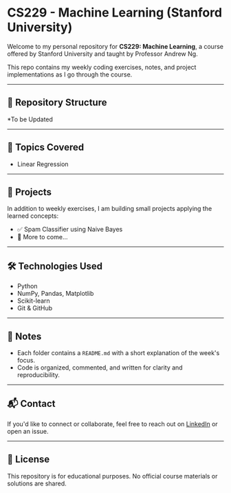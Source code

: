 # CS229 - Machine Learning (Stanford University)

Welcome to my personal repository for **CS229: Machine Learning**, a course offered by Stanford University and taught by Professor Andrew Ng.

This repo contains my weekly coding exercises, notes, and project implementations as I go through the course.

---

## 📂 Repository Structure

*To be Updated

---

## 🧠 Topics Covered

- Linear Regression


---

## 🚀 Projects

In addition to weekly exercises, I am building small projects applying the learned concepts:

- ✅ Spam Classifier using Naive Bayes
- 🔄 More to come...

---

## 🛠️ Technologies Used

- Python
- NumPy, Pandas, Matplotlib
- Scikit-learn
- Git & GitHub

---

## 📌 Notes

- Each folder contains a `README.md` with a short explanation of the week's focus.
- Code is organized, commented, and written for clarity and reproducibility.

---

## 📬 Contact

If you'd like to connect or collaborate, feel free to reach out on [LinkedIn](https://www.linkedin.com/) or open an issue.

---

## 📄 License

This repository is for educational purposes. No official course materials or solutions are shared.